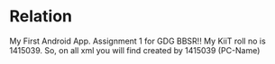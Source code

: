 # Relation
My First Android App. Assignment 1 for GDG BBSR!!
My KiiT roll no is 1415039.
So, on all xml you will find created by 1415039 (PC-Name)
